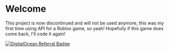 # Welcome

This project is now discontinued and will not be used anymore, this was my first time using API for a Roblox game, so yeah! Hopefully if this game does come back, I'll code it again!

<a href="https://www.digitalocean.com/?refcode=19a3078e4ffe&utm_campaign=Referral_Invite&utm_medium=Referral_Program&utm_source=badge"><img src="https://web-platforms.sfo2.cdn.digitaloceanspaces.com/WWW/Badge%201.svg" alt="DigitalOcean Referral Badge" /></a>

